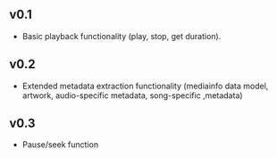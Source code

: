 ## v0.1

- Basic playback functionality (play, stop, get duration).
## v0.2

- Extended metadata extraction functionality (mediainfo data model, artwork, audio-specific metadata, song-specific ,metadata)

## v0.3

- Pause/seek function
